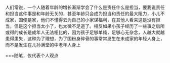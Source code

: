 人们常说，一个人随着年龄的增长渐渐学会了什么是责任什么是担当，要我说责任和担当这件事是和年龄无关的，甚至年龄只会成为担当和责任的最大阻力，小儿不成家，国便是家，他们不懂得去为自己的小家谋福利，在其他人看来这是没有担当，但是这个担当太小了，也太微不足道了。相反如果小孩子经历了一些事之后所或得的成长是成年人无法相比的，因为孩子足够单纯，足够心无杂念，人越大就越患得患失，这种为了理想，为了国粉身碎骨的事常常发生在未成家的年轻人身上，而不是发生在儿孙满堂的中老年人身上

===随笔，仅代表个人观点